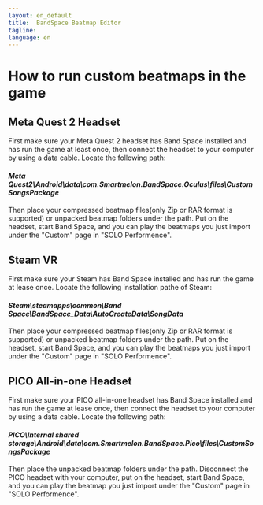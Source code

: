 ```yaml
---
layout: en_default
title:  BandSpace Beatmap Editor
tagline: 
language: en
---
```


# **How to run custom beatmaps in the game**

## Meta Quest 2 Headset
First make sure your Meta Quest 2 headset has Band Space installed and has run the game at least once, then connect the headset to your computer by using a data cable.
Locate the following path:  
#### *Meta Quest2\Android\data\com.Smartmelon.BandSpace.Oculus\files\CustomSongsPackage*  
Then place your compressed beatmap files(only Zip or RAR format is supported) or unpacked beatmap folders under the path. Put on the headset, start Band Space, and you can play the beatmaps you just import under the "Custom" page in "SOLO Performence".

## Steam VR
First make sure your Steam has Band Space installed and has run the game at lease once.
Locate the following installation pathe of Steam:  
#### *Steam\steamapps\common\Band Space\BandSpace_Data\AutoCreateData\SongData*  
Then place your compressed beatmap files(only Zip or RAR format is supported) or unpacked beatmap folders under the path. Put on the headset, start Band Space, and you can play the beatmaps you just import under the "Custom" page in "SOLO Performence".

## PICO All-in-one Headset
First make sure your PICO all-in-one headset has Band Space installed and has run the game at lease once, then connect the headset to your computer by using a data cable.
Locate the following path:  
#### *PICO\Internal shared storage\Android\data\com.Smartmelon.BandSpace.Pico\files\CustomSongsPackage*  
Then place the unpacked beatmap folders under the path. Disconnect the PICO headset with your computer, put on the headset, start Band Space, and you can play the beatmap you just import under the "Custom" page in "SOLO Performence".